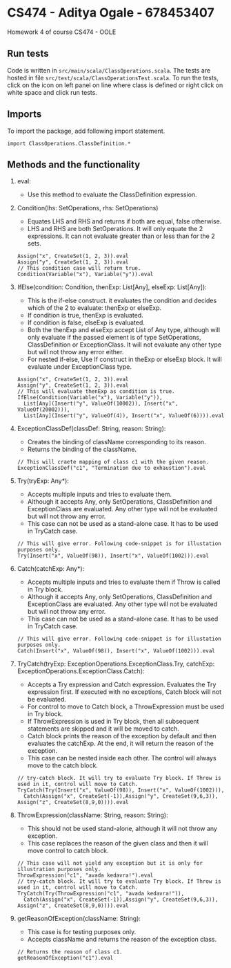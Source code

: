 # CS474 - Aditya Ogale - 678453407
Homework 4 of course CS474 - OOLE

## Run tests
Code is written in ```src/main/scala/ClassOperations.scala```. The tests are hosted in file ```src/test/scala/ClassOperationsTest.scala```. To run the tests, click on the icon on left panel on line where class is defined or right click on white space and click run tests.

## Imports
To import the package, add following import statement.
```
import ClassOperations.ClassDefinition.*
```

## Methods and the functionality
1. eval:
    - Use this method to evaluate the ClassDefinition expression.
 
2. Condition(lhs: SetOperations, rhs: SetOperations)
    - Equates LHS and RHS and returns if both are equal, false otherwise.
    - LHS and RHS are both SetOperations. It will only equate the 2 expressions. It can not evaluate greater than or less than for the 2 sets.
    
    ```
    Assign("x", CreateSet(1, 2, 3)).eval
    Assign("y", CreateSet(1, 2, 3)).eval
    // This condition case will return true.
    Condition(Variable("x"), Variable("y")).eval
    ```
    

3. IfElse(condition: Condition, thenExp: List[Any], elseExp: List[Any]):
    - This is the if-else construct. it evaluates the condition and decides which of the 2 to evaluate: thenExp or elseExp.
    - If condition is true, thenExp is evaluated.
    - If condition is false, elseExp is evaluated.
    - Both the thenExp and elseExp accept List of Any type, although will only evaluate if the passed element is of type SetOperations, ClassDefinition or ExceptionClass. It will not evaluate any other type but will not throw any error either.
    - For nested if-else, Use If construct in theExp or elseExp block. It will evaluate under ExceptionClass type.
    
    ```
    Assign("x", CreateSet(1, 2, 3)).eval
    Assign("y", CreateSet(1, 2, 3)).eval
    // This will evaluate thenExp as condition is true.
    IfElse(Condition(Variable("x"), Variable("y")),
      List[Any](Insert("y", ValueOf(10002)), Insert("x", ValueOf(20002))),
      List[Any](Insert("y", ValueOf(4)), Insert("x", ValueOf(6)))).eval
    ```
    

4. ExceptionClassDef(classDef: String, reason: String):
    - Creates the binding of className corresponding to its reason.
    - Returns the binding of the className. 
    
    ```
    // This will craete mapping of class c1 with the given reason.
    ExceptionClassDef("c1", "Termination due to exhaustion").eval
    ```
    

5. Try(tryExp: Any*):
    - Accepts multiple inputs and tries to evaluate them.
    - Although it accepts Any, only SetOperations, ClassDefinition and ExceptionClass are evaluated. Any other type will not be evaluated but will not throw any error.
    - This case can not be used as a stand-alone case. It has to be used in TryCatch case.
    
    ```
    // This will give error. Following code-snippet is for illustation purposes only.
    Try(Insert("x", ValueOf(98)), Insert("x", ValueOf(1002))).eval
    ```
    

6. Catch(catchExp: Any*):
    - Accepts multiple inputs and tries to evaluate them if Throw is called in Try block.
    - Although it accepts Any, only SetOperations, ClassDefinition and ExceptionClass are evaluated. Any other type will not be evaluated but will not throw any error.
    - This case can not be used as a stand-alone case. It has to be used in TryCatch case.
    
    ```
    // This will give error. Following code-snippet is for illustation purposes only.
    Catch(Insert("x", ValueOf(98)), Insert("x", ValueOf(1002))).eval
    ```
    

7. TryCatch(tryExp: ExceptionOperations.ExceptionClass.Try, catchExp: ExceptionOperations.ExceptionClass.Catch):
    - Accepts a Try expression and Catch expression. Evaluates the Try expression first. If executed with no exceptions, Catch block will not be evaluated.
    - For control to move to Catch block, a ThrowExpression must be used in Try block. 
    - If ThrowExpression is used in Try block, then all subsequent statements are skipped and it will be moved to catch.
    - Catch block prints the reason of the exception by default and then evaluates the catchExp. At the end, it will return the reason of the exception.
    - This case can be nested inside each other. The control will always move to the catch block.
    
    ```
    // try-catch block. It will try to evaluate Try block. If Throw is used in it, control will move to Catch.
    TryCatch(Try(Insert("x", ValueOf(98)), Insert("x", ValueOf(1002))),
      Catch(Assign("x", CreateSet(-1)),Assign("y", CreateSet(9,6,3)), Assign("z", CreateSet(8,9,0)))).eval
    ```
    

8. ThrowExpression(className: String, reason: String):
    - This should not be used stand-alone, although it will not throw any exception.
    - This case replaces the reason of the given class and then it will move control to catch block.
    
    ```
    // This case will not yield any exception but it is only for illustration purposes only.
    ThrowExpression("c1", "avada kedavra!").eval
    // try-catch block. It will try to evaluate Try block. If Throw is used in it, control will move to Catch.
    TryCatch(Try(ThrowExpression("c1", "avada kedavra!")),
      Catch(Assign("x", CreateSet(-1)),Assign("y", CreateSet(9,6,3)), Assign("z", CreateSet(8,9,0)))).eval
    ```
    

9. getReasonOfException(className: String):
    - This case is for testing purposes only.
    - Accepts className and returns the reason of the exception class.
    
    ```
    // Returns the reason of class c1.
    getReasonOfException("c1").eval
    ```
    
